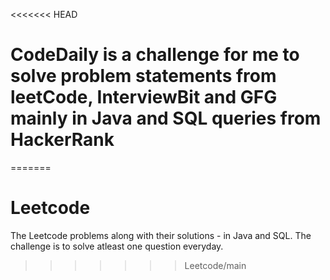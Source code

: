 <<<<<<< HEAD
# CodeDaily is a challenge for me to solve problem statements from leetCode, InterviewBit and GFG mainly in Java and SQL queries from HackerRank
=======
# Leetcode

The Leetcode problems along with their solutions - in Java and SQL. The challenge is to solve atleast one question everyday.
>>>>>>> Leetcode/main

